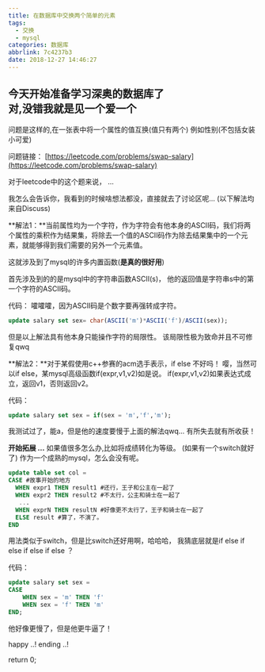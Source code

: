 ```yaml
---
title: 在数据库中交换两个简单的元素
tags:
  - 交换
  - mysql
categories: 数据库
abbrlink: 7c4237b3
date: 2018-12-27 14:46:27
---
```


## 今天开始准备学习深奥的数据库了<br>对,没错我就是见一个爱一个

问题是这样的,在一张表中将一个属性的值互换(值只有两个)
例如性别(不包括女装小可爱)

问题链接： [https://leetcode.com/problems/swap-salary](https://leetcode.com/problems/swap-salary)

<!-- more -->

对于leetcode中的这个题来说， ...

我怎么会告诉你，我看到的时候啥想法都没，直接就去了讨论区呢...
(以下解法均来自Discuss)

**解法1：**当前属性均为一个字符，作为字符会有他本身的ASCII码，我们将两个属性的乘积作为结果集，将除去一个值的ASCII码作为除去结果集中的一个元素，就能够得到我们需要的另外一个元素值。

这就涉及到了mysql的许多内置函数(**是真的很好用**)

首先涉及到的的是mysql中的字符串函数ASCII(s)，
他的返回值是字符串s中的第一个字符的ASCII码。

代码： 嚯嚯嚯，因为ASCII码是个数字要再强转成字符。
```sql
update salary set sex= char(ASCII('m')*ASCII('f')/ASCII(sex));
```
但是以上解法具有他本身只能操作字符的局限性。
该局限性极为致命并且不可修复qwq 


**解法2：**对于某假使用c++参赛的acm选手表示，if else 不好吗！
嘤，当然可以if else，某mysql高级函数if(expr,v1,v2)如是说。
if(expr,v1,v2)如果表达式成立，返回v1，否则返回v2。

代码：
```sql
update salary set sex = if(sex = 'm','f','m');
```
我测试过了，能a，但是他的速度要慢于上面的解法qwq...
有所失去就有所收获！


**开始拓展 ...** 
如果值很多怎么办,比如将成绩转化为等级。
(如果有一个switch就好了)
作为一个成熟的mysql，怎么会没有呢。
```sql
update table set col = 
CASE #故事开始的地方
  WHEN expr1 THEN result1 #还行，王子和公主在一起了
  WHEN expr2 THEN result2 #不太行，公主和骑士在一起了
   ...
  WHEN exprN THEN resultN #好像更不太行了，王子和骑士在一起了
  ELSE result #算了，不演了。
END
```
用法类似于switch，但是比switch还好用啊，哈哈哈，
我猜底层就是if else if else if else if else ？

代码：
```sql
update salary set sex = 
CASE
    WHEN sex = 'm' THEN 'f'
    WHEN sex = 'f' THEN 'm'
END;
```

他好像更慢了，但是他更牛逼了！ 

happy ..! ending ..!

return 0;